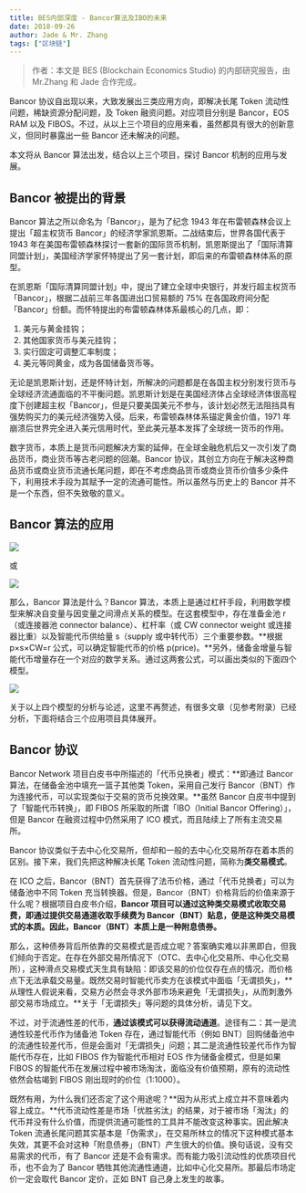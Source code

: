 ```yaml
---
title: BES内部深度 - Bancor算法及IBO的未来
date: 2018-09-26
author: Jade & Mr. Zhang
tags: ["区块链"]
---
```


>  作者：本文是 BES (Blockchain Economics Studio) 的内部研究报告，由 Mr.Zhang 和 Jade 合作完成。

Bancor 协议自出现以来，大致发展出三类应用方向，即解决长尾 Token 流动性问题，稀缺资源分配问题，及 Token 融资问题。对应项目分别是 Bancor，EOS RAM 以及 FIBOS。不过，从以上三个项目的应用来看，虽然都具有很大的创新意义，但同时暴露出一些 Bancor 还未解决的问题。

本文将从 Bancor 算法出发，结合以上三个项目，探讨 Bancor 机制的应用与发展。

## Bancor 被提出的背景

Bancor 算法之所以命名为「Bancor」，是为了纪念 1943 年在布雷顿森林会议上提出「超主权货币 Bancor」的经济学家凯恩斯。二战结束后，世界各国代表于 1943 年在美国布雷顿森林探讨一套新的国际货币机制，凯恩斯提出了「国际清算同盟计划」，美国经济学家怀特提出了另一套计划，即后来的布雷顿森林体系的原型。

在凯恩斯「国际清算同盟计划」中，提出了建立全球中央银行，并发行超主权货币「Bancor」，根据二战前三年各国进出口贸易额的 75% 在各国政府间分配「Bancor」份额。而怀特提出的布雷顿森林体系最核心的几点，即：
1. 美元与黄金挂钩；
2. 其他国家货币与美元挂钩；
3. 实行固定可调整汇率制度；
4. 美元等同黄金，成为各国储备货币等。

无论是凯恩斯计划，还是怀特计划，所解决的问题都是在各国主权分别发行货币与全球经济流通面临的不平衡问题。凯恩斯计划是在美国经济体占全球经济体很高程度下创建超主权「Bancor」，但是只要美国美元不参与，该计划必然无法阻挡具有强势购买力的美元经济强势入侵。后来，布雷顿森林体系锚定黄金价值，1971 年崩溃后世界完全进入美元信用时代，至此美元基本发挥了全球统一货币的作用。

数字货币，本质上是货币问题解决方案的延伸，在全球金融危机后又一次引发了商品货币，商业货币等古老问题的回潮。Bancor 协议，其创立方向在于解决这种商品货币或商业货币流通长尾问题，即在不考虑商品货币或商业货币价值多少条件下，利用技术手段为其赋予一定的流通可能性。所以虽然与历史上的 Bancor 并不是一个东西，但不失致敬的意义。

## Bancor 算法的应用

![](https://cosmosrepair-1257028016.cos.ap-beijing.myqcloud.com/2019-07-02-640%20-5-.png)

或

![](https://cosmosrepair-1257028016.cos.ap-beijing.myqcloud.com/2019-07-02-640%20-6-.png)

那么，Bancor 算法是什么？Bancor 算法，本质上是通过杠杆手段，利用数学模型来解决自变量与因变量之间滑点关系的模型。在这套模型中，存在准备金池 r（或连接器池 connector balance）、杠杆率（或 CW connector weight 或连接器比重）以及智能代币供给量 s（supply 或中转代币）三个重要参数。**根据 p×s×CW=r 公式，可以确定智能代币的价格 p(price)。**另外，储备金增量与智能代币增量存在一个对应的数学关系。通过这两套公式，可以画出类似的下面四个模型。

![](https://cosmosrepair-1257028016.cos.ap-beijing.myqcloud.com/2019-07-02-640%20-6-.jpeg)

关于以上四个模型的分析与论述，这里不再赘述，有很多文章（见参考附录）已经分析，下面将结合三个应用项目具体展开。

## Bancor 协议

Bancor Network 项目白皮书中所描述的「代币兑换者」模式：**即通过 Bancor 算法，在储备金池中填充一篮子其他类 Token，采用自己发行 Bancor（BNT）作为连接代币，可以实现类似于交易的货币兑换效果。**虽然 Bancor 白皮书中提到了「智能代币转换」，即 FIBOS 所采取的所谓「IBO（Initial Bancor Offering）」，但是 Bancor 在融资过程中仍然采用了 ICO 模式，而且陆续上了所有主流交易所。

Bancor 协议类似于去中心化交易所，但却和一般的去中心化交易所存在着本质的区别。接下来，我们先把这种解决长尾 Token 流动性问题，简称为**类交易模式**。

在 ICO 之后，Bancor（BNT）首先获得了法币价格，通过「代币兑换者」可以为储备池中不同 Token 充当转换器。但是，Bancor（BNT）价格背后的价值来源于什么呢？根据项目白皮书介绍，**Bancor 项目可以通过这种类交易模式收取交易费，即通过提供交易通道收取手续费为 Bancor（BNT）贴息，便是这种类交易模式的本质。因此，Bancor（BNT）本质上是一种附息债券。**

那么，这种债券背后所依靠的交易模式是否成立呢？答案确实难以非黑即白，但我们倾向于否定。在存在外部交易所情况下（OTC、去中心化交易所、中心化交易所），这种滑点交易模式天生具有缺陷：即该交易的价位仅存在点的情况，而价格点下无法承载交易量。既然交易时智能代币卖方在该模式中面临「无谓损失」，**从理性人假说来看，交易方必然会寻求外部市场来避免「无谓损失」，从而刺激外部交易市场成立。**关于「无谓损失」等问题的具体分析，请见下文。

不过，对于流通性差的代币，**通过该模式可以获得流动通道**。途径有二：其一是流通性较差代币作为储备池 Token 存在，通过智能代币（例如 BNT）回购储备池中的流通性较差代币，但是会面对「无谓损失」问题；其二是流通性较差代币作为智能代币存在，比如 FIBOS 作为智能代币相对 EOS 作为储备金模式，但是如果 FIBOS 的智能代币在发展过程中被市场淘汰，面临没有价值预期，原有的流动性依然会枯竭到 FIBOS 刚出现时的价位（1:1000）。

既然有用，为什么我们还否定了这个用途呢？**因为从形式上成立并不意味着内容上成立。**代币流动性差是市场「优胜劣汰」的结果，对于被市场「淘汰」的代币并没有什么价值，而提供流通可能性的工具并不能改变这种事实。因此解决 Token 流通长尾问题其实基本是「伪需求」，在交易所林立的情况下这种模式基本失效，其更不会对这种「附息债券」（BNT）产生很大的价值。换句话说，没有交易需求的代币，有了 Bancor 还是不会有需求。而有能力吸引流动性的优质项目代币，也不会为了 Bancor 牺牲其他流通性通道，比如中心化交易所。那最后市场定价一定会取代 Bancor 定价，正如 BNT 自己身上发生的故事。